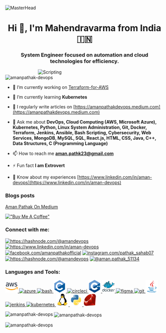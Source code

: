 ![MasterHead](https://cdn.dribbble.com/userupload/7725814/file/original-ad34e5a3d587a8a90b6586de67710225.gif)
<h1 align="center">Hi 👋, I'm Mahendravarma from India🇮🇳</h1>

<h3 align="center">System Engineer focused on automation and cloud technologies for efficiency.</h3>
<img align="right" alt="Scripting" width="400" src="https://cdn.dribbble.com/userupload/7725640/file/original-a2b82ab8779ece4c49df3672f7753ccb.gif">

<p align="left"> <img src="https://komarev.com/ghpvc/?username=amanpathak-devops&label=Profile%20views&color=0e75b6&style=flat" alt="amanpathak-devops" /> </p>

- 🔭 I’m currently working on [Terraform-for-AWS](https://github.com/AmanPathak-DevOps/Terraform-for-AWS)

- 🌱 I’m currently learning **Kubernetes**

- 📝 I regularly write articles on [https://amanpathakdevops.medium.com](https://amanpathakdevops.medium.com)

- 💬 Ask me about **DevOps, Cloud Computing (AWS, Microsoft Azure), Kubernetes, Python, Linux System Administration, Git, Docker, Terraform, Jenkins, Ansible, Bash Scripting, Cybersecurity, Web Services, MongoDB, MySQL, SQL, React.js, HTML, CSS, Java, C++, Data Structures, C (Programming Language)**

- 📫 How to reach me **aman.pathk23@gmail.com**

- ⚡ Fun fact **I am Extrovert**

- 📄 Know about my experiences [https://www.linkedin.com/in/aman-devops](https://www.linkedin.com/in/aman-devops)

### Blogs posts
<a href="https://amanpathakdevops.medium.com" target="_blank">Aman Pathak On Medium</a> 

[!["Buy Me A Coffee"](https://www.buymeacoffee.com/assets/img/custom_images/orange_img.png)](https://www.buymeacoffee.com/aman.pathak)

<h3 align="left">Connect with me:</h3>
<p align="left">
<a href="https://dev.to/@amandevops" target="blank"><img align="center" src="https://raw.githubusercontent.com/rahuldkjain/github-profile-readme-generator/master/src/images/icons/Social/devto.svg" alt="https://hashnode.com/@amandevops" height="30" width="40" /></a>
<a href="https://www.linkedin.com/in/aman-devops" target="blank"><img align="center" src="https://raw.githubusercontent.com/rahuldkjain/github-profile-readme-generator/master/src/images/icons/Social/linked-in-alt.svg" alt="https://www.linkedin.com/in/aman-devops" height="30" width="40" /></a>
<a href="https://fb.com/amanpathakofficial" target="blank"><img align="center" src="https://raw.githubusercontent.com/rahuldkjain/github-profile-readme-generator/master/src/images/icons/Social/facebook.svg" alt="facebook.com/amanpathakofficial" height="30" width="40" /></a>
<a href="https://instagram.com/pathak_sahab07" target="blank"><img align="center" src="https://raw.githubusercontent.com/rahuldkjain/github-profile-readme-generator/master/src/images/icons/Social/instagram.svg" alt="instagram.com/pathak_sahab07" height="30" width="40" /></a>
<a href="https://hashnode.com/@amandevops" target="blank"><img align="center" src="https://raw.githubusercontent.com/rahuldkjain/github-profile-readme-generator/master/src/images/icons/Social/hashnode.svg" alt="https://hashnode.com/@amandevops" height="30" width="40" /></a>
<a href="https://amanpathakdevops.medium.com" target="blank"><img align="center" src="https://raw.githubusercontent.com/rahuldkjain/github-profile-readme-generator/master/src/images/icons/Social/medium.svg" alt="@aman.pathak_51134" height="30" width="40" /></a>
</p>

<h3 align="left">Languages and Tools:</h3>
<p align="left"> <a href="https://aws.amazon.com" target="_blank" rel="noreferrer"> <img src="https://raw.githubusercontent.com/devicons/devicon/master/icons/amazonwebservices/amazonwebservices-original-wordmark.svg" alt="aws" width="40" height="40"/> </a> <a href="https://azure.microsoft.com/en-in/" target="_blank" rel="noreferrer"> <img src="https://www.vectorlogo.zone/logos/microsoft_azure/microsoft_azure-icon.svg" alt="azure" width="40" height="40"/> </a> <a href="https://www.gnu.org/software/bash/" target="_blank" rel="noreferrer"> <img src="https://www.vectorlogo.zone/logos/gnu_bash/gnu_bash-icon.svg" alt="bash" width="40" height="40"/> </a> <a href="https://www.cprogramming.com/" target="_blank" rel="noreferrer"> <img src="https://raw.githubusercontent.com/devicons/devicon/master/icons/c/c-original.svg" alt="c" width="40" height="40"/> </a> <a href="https://circleci.com" target="_blank" rel="noreferrer"> <img src="https://www.vectorlogo.zone/logos/circleci/circleci-icon.svg" alt="circleci" width="40" height="40"/> </a> <a href="https://www.w3schools.com/cpp/" target="_blank" rel="noreferrer"> <img src="https://raw.githubusercontent.com/devicons/devicon/master/icons/cplusplus/cplusplus-original.svg" alt="cplusplus" width="40" height="40"/> </a> <a href="https://www.docker.com/" target="_blank" rel="noreferrer"> <img src="https://raw.githubusercontent.com/devicons/devicon/master/icons/docker/docker-original-wordmark.svg" alt="docker" width="40" height="40"/> </a> <a href="https://www.figma.com/" target="_blank" rel="noreferrer"> <img src="https://www.vectorlogo.zone/logos/figma/figma-icon.svg" alt="figma" width="40" height="40"/> </a> <a href="https://git-scm.com/" target="_blank" rel="noreferrer"> <img src="https://www.vectorlogo.zone/logos/git-scm/git-scm-icon.svg" alt="git" width="40" height="40"/> </a> <a href="https://www.java.com" target="_blank" rel="noreferrer"> <img src="https://raw.githubusercontent.com/devicons/devicon/master/icons/java/java-original.svg" alt="java" width="40" height="40"/> </a> <a href="https://www.jenkins.io" target="_blank" rel="noreferrer"> <img src="https://www.vectorlogo.zone/logos/jenkins/jenkins-icon.svg" alt="jenkins" width="40" height="40"/> </a> <a href="https://kubernetes.io" target="_blank" rel="noreferrer"> <img src="https://www.vectorlogo.zone/logos/kubernetes/kubernetes-icon.svg" alt="kubernetes" width="40" height="40"/> </a> <a href="https://www.linux.org/" target="_blank" rel="noreferrer"> <img src="https://raw.githubusercontent.com/devicons/devicon/master/icons/linux/linux-original.svg" alt="linux" width="40" height="40"/> </a> <a href="https://www.python.org" target="_blank" rel="noreferrer"> <img src="https://raw.githubusercontent.com/devicons/devicon/master/icons/python/python-original.svg" alt="python" width="40" height="40"/> </a> <a href="https://www.ruby-lang.org/en/" target="_blank" rel="noreferrer"> <img src="https://raw.githubusercontent.com/devicons/devicon/master/icons/ruby/ruby-original.svg" alt="ruby" width="40" height="40"/> </a> </p>

<p><img align="left" src="https://github-readme-stats.vercel.app/api/top-langs?username=amanpathak-devops&show_icons=true&locale=en&layout=compact" alt="amanpathak-devops" /></p>

<p>&nbsp;<img align="center" src="https://github-readme-stats.vercel.app/api?username=amanpathak-devops&show_icons=true&locale=en" alt="amanpathak-devops" /></p>

<p><img align="center" src="https://github-readme-streak-stats.herokuapp.com/?user=amanpathak-devops&" alt="amanpathak-devops" /></p>
